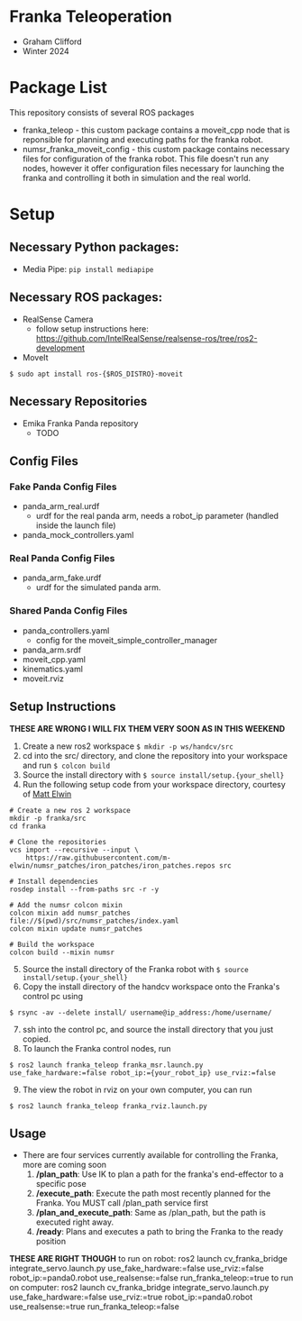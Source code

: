 # Franka Teleoperation
* Graham Clifford
* Winter 2024
# Package List
This repository consists of several ROS packages
- franka_teleop - this custom package contains a moveit_cpp node that is reponsible for planning and executing paths for the franka robot.
- numsr_franka_moveit_config - this custom package contains necessary files for configuration of the franka robot. This file doesn't run any nodes, however it offer configuration files necessary for launching the franka and controlling it both in simulation and the real world.

# Setup
## Necessary Python packages:
* Media Pipe:
```pip install mediapipe```

## Necessary ROS packages:
* RealSense Camera
    * follow setup instructions here: https://github.com/IntelRealSense/realsense-ros/tree/ros2-development
* MoveIt
```console
$ sudo apt install ros-{$ROS_DISTRO}-moveit
```

## Necessary Repositories
* Emika Franka Panda repository
    * TODO

## Config Files
### Fake Panda Config Files
* panda_arm_real.urdf
    * urdf for the real panda arm, needs a robot_ip parameter (handled inside the launch file)
* panda_mock_controllers.yaml
### Real Panda Config Files
* panda_arm_fake.urdf
    * urdf for the simulated panda arm.
### Shared Panda Config Files
* panda_controllers.yaml
    * config for the moveit_simple_controller_manager
* panda_arm.srdf
* moveit_cpp.yaml
* kinematics.yaml
* moveit.rviz

## Setup Instructions
**THESE ARE WRONG I WILL FIX THEM VERY SOON AS IN THIS WEEKEND**
1. Create a new ros2 workspace ```$ mkdir -p ws/handcv/src```
2. cd into the src/ directory, and clone the repository into your workspace and run ```$ colcon build```
3. Source the install directory with ```$ source install/setup.{your_shell}```
4. Run the following setup code from your workspace directory, courtesy of [Matt Elwin](https://github.com/m-elwin)
```
# Create a new ros 2 workspace
mkdir -p franka/src
cd franka

# Clone the repositories
vcs import --recursive --input \
    https://raw.githubusercontent.com/m-elwin/numsr_patches/iron_patches/iron_patches.repos src

# Install dependencies
rosdep install --from-paths src -r -y

# Add the numsr colcon mixin
colcon mixin add numsr_patches file://$(pwd)/src/numsr_patches/index.yaml
colcon mixin update numsr_patches

# Build the workspace
colcon build --mixin numsr
```
5. Source the install directory of the Franka robot with ```$ source install/setup.{your_shell}```
6. Copy the install directory of the handcv workspace onto the Franka's control pc using
```
$ rsync -av --delete install/ username@ip_address:/home/username/
```
7. ssh into the control pc, and source the install directory that you just copied.
8. To launch the Franka control nodes, run
```
$ ros2 launch franka_teleop franka_msr.launch.py use_fake_hardware:=false robot_ip:={your_robot_ip} use_rviz:=false
```
9. The view the robot in rviz on your own computer, you can run
```
$ ros2 launch franka_teleop franka_rviz.launch.py
```
## Usage
* There are four services currently available for controlling the Franka, more are coming soon
    1. **/plan_path**: Use IK to plan a path for the franka's end-effector to a specific pose
    2. **/execute_path**: Execute the path most recently planned for the Franka. You MUST call /plan_path service first
    3. **/plan_and_execute_path**: Same as /plan_path, but the path is executed right away.
    4. **/ready**: Plans and executes a path to bring the Franka to the ready position

**THESE ARE RIGHT THOUGH**
to run on robot: ros2 launch cv_franka_bridge integrate_servo.launch.py use_fake_hardware:=false use_rviz:=false robot_ip:=panda0.robot use_realsense:=false run_franka_teleop:=true
to run on computer: ros2 launch cv_franka_bridge integrate_servo.launch.py use_fake_hardware:=false use_rviz:=true robot_ip:=panda0.robot use_realsense:=true run_franka_teleop:=false

